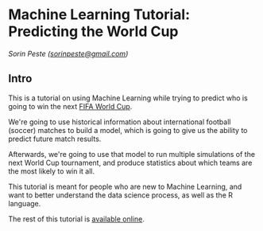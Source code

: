 # Machine Learning Tutorial: Predicting the World Cup #

*Sorin Peste (sorinpeste@gmail.com)*

## Intro ##

This is a tutorial on using Machine Learning while trying to predict who is going to win the next [FIFA World Cup](http://www.fifa.com/worldcup/index.html).

We're going to use historical information about international football (soccer) matches to build a model, which is going to give us the ability to predict future match results.

Afterwards, we're going to use that model to run multiple simulations of the next World Cup tournament, and produce statistics about which teams are the most likely to win it all.

This tutorial is meant for people who are new to Machine Learning, and want to better understand the data science process, as well as the R language.

The rest of this tutorial is [available online](https://notebooks.azure.com/sorinpeste/libraries/footballpred). 